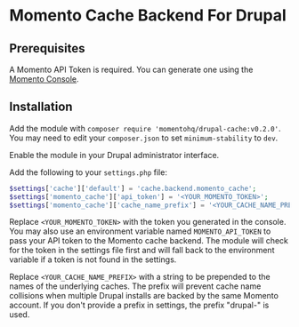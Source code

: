 # Momento Cache Backend For Drupal

## Prerequisites

A Momento API Token is required. You can generate one using the [Momento Console](https://console.gomomento.com/).

## Installation

Add the module with `composer require 'momentohq/drupal-cache:v0.2.0'`. You may need to edit your `composer.json` to set `minimum-stability` to `dev`.

Enable the module in your Drupal administrator interface.

Add the following to your `settings.php` file: 

```php
$settings['cache']['default'] = 'cache.backend.momento_cache';
$settings['momento_cache']['api_token'] = '<YOUR_MOMENTO_TOKEN>';
$settings['momento_cache']['cache_name_prefix'] = '<YOUR_CACHE_NAME_PREFIX>';
```

Replace `<YOUR_MOMENTO_TOKEN>` with the token you generated in the console. You may also use an environment variable named `MOMENTO_API_TOKEN` to pass your API token to the Momento cache backend. The module will check for the token in the settings file first and will fall back to the environment variable if a token is not found in the settings.

Replace `<YOUR_CACHE_NAME_PREFIX>` with a string to be prepended to the names of the underlying caches. The prefix will prevent cache name collisions when multiple Drupal installs are backed by the same Momento account. If you don't provide a prefix in settings, the prefix "drupal-" is used.
